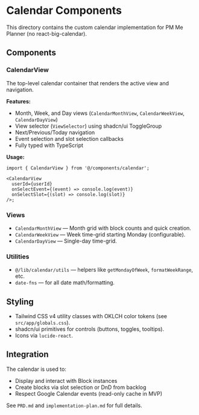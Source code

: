 # Calendar Components

This directory contains the custom calendar implementation for PM Me Planner (no react-big-calendar).

## Components

### CalendarView
The top-level calendar container that renders the active view and navigation.

**Features:**
- Month, Week, and Day views (`CalendarMonthView`, `CalendarWeekView`, `CalendarDayView`)
- View selector (`ViewSelector`) using shadcn/ui ToggleGroup
- Next/Previous/Today navigation
- Event selection and slot selection callbacks
- Fully typed with TypeScript

**Usage:**
```tsx
import { CalendarView } from '@/components/calendar';

<CalendarView
  userId={userId}
  onSelectEvent={(event) => console.log(event)}
  onSelectSlot={(slot) => console.log(slot)}
/>;
```

### Views
- `CalendarMonthView` — Month grid with block counts and quick creation.
- `CalendarWeekView` — Week time-grid starting Monday (configurable).
- `CalendarDayView` — Single-day time-grid.

### Utilities
- `@/lib/calendar/utils` — helpers like `getMondayOfWeek`, `formatWeekRange`, etc.
- `date-fns` — for all date math/formatting.

## Styling
- Tailwind CSS v4 utility classes with OKLCH color tokens (see `src/app/globals.css`).
- shadcn/ui primitives for controls (buttons, toggles, tooltips).
- Icons via `lucide-react`.

## Integration
The calendar is used to:
- Display and interact with Block instances
- Create blocks via slot selection or DnD from backlog
- Respect Google Calendar events (read-only cache in MVP)

See `PRD.md` and `implementation-plan.md` for full details.
